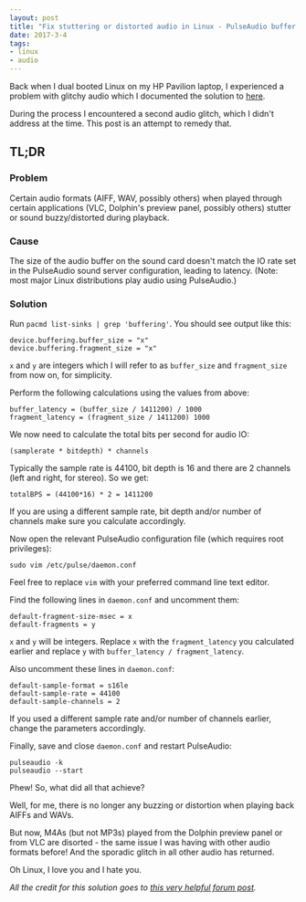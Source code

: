 ```yaml
---
layout: post
title: "Fix stuttering or distorted audio in Linux - PulseAudio buffer resizing"
date: 2017-3-4
tags:
- linux
- audio
---
```


Back when I dual booted Linux on my HP Pavilion laptop, I experienced a problem with glitchy audio which I documented the solution to <a target="blank" href="/blog/horrorstory">here</a>.

During the process I encountered a second audio glitch, which I didn't address at the time. This post is an attempt to remedy that.
<!--break--> 

## TL;DR

<!--### System specifications
I'm including this so you can compare it to your own specs if you're having the same problem, since it may well be hardware dependent.

OS: KDE Neon User Edition (Ubuntu derivative)
TODO hardware spec
-->

### Problem
Certain audio formats (AIFF, WAV, possibly others) when played through certain applications (VLC, Dolphin's preview panel, possibly others) stutter or sound buzzy/distorted during playback.

### Cause
The size of the audio buffer on the sound card doesn't match the IO rate set in the PulseAudio sound server configuration, leading to latency. (Note: most major Linux distributions play audio using PulseAudio.)

### Solution

Run `pacmd list-sinks | grep 'buffering'`. You should see output like this:

    device.buffering.buffer_size = "x"
    device.buffering.fragment_size = "x"

`x` and `y` are integers which I will refer to as `buffer_size` and `fragment_size` from now on, for simplicity.

Perform the following calculations using the values from above:

    buffer_latency = (buffer_size / 1411200) / 1000
    fragment_latency = (fragment_size / 1411200) 1000

We now need to calculate the total bits per second for audio IO:

    (samplerate * bitdepth) * channels 

Typically the sample rate is 44100, bit depth is 16 and there are 2 channels (left and right, for stereo). So we get:

    totalBPS = (44100*16) * 2 = 1411200

If you are using a different sample rate, bit depth and/or number of channels make sure you calculate accordingly.

Now open the relevant PulseAudio configuration file (which requires root privileges):

    sudo vim /etc/pulse/daemon.conf

Feel free to replace `vim` with your preferred command line text editor.

Find the following lines in `daemon.conf` and uncomment them:

    default-fragment-size-msec = x
    default-fragments = y

`x` and `y` will be integers. Replace `x` with the `fragment_latency` you calculated earlier and replace `y` with `buffer_latency / fragment_latency`.

Also uncomment these lines in `daemon.conf`:

    default-sample-format = s16le
    default-sample-rate = 44100
    default-sample-channels = 2

If you used a different sample rate and/or number of channels earlier, change the parameters accordingly.

Finally, save and close `daemon.conf` and restart PulseAudio:

    pulseaudio -k
    pulseaudio --start

Phew! So, what did all that achieve?

Well, for me, there is no longer any buzzing or distortion when playing back AIFFs and WAVs. 

But now, M4As (but not MP3s) played from the Dolphin preview panel or from VLC are disorted - the same issue I was having with other audio formats before! And the sporadic glitch in all other audio has returned.

Oh Linux, I love you and I hate you.

<em>All the credit for this solution goes to <a href="https://forums.linuxmint.com/viewtopic.php?f=42&t=44862">this very helpful forum post</a>.</em>
